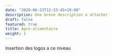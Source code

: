 ```yaml
---
date: "2020-06-23T12:33:45+10:00"
description: Une breve description a attacher
draft: false
featured: true
title: Agro-alimentaire
weight: 1
---
```


Insertion des logos a ce niveau
